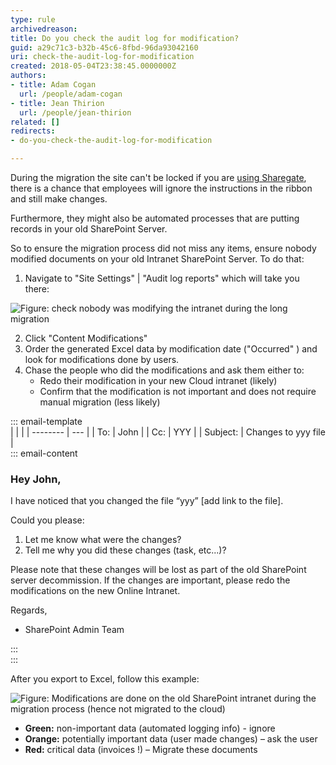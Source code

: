 ```yaml
---
type: rule
archivedreason: 
title: Do you check the audit log for modification?
guid: a29c71c3-b32b-45c6-8fbd-96da93042160
uri: check-the-audit-log-for-modification
created: 2018-05-04T23:38:45.0000000Z
authors:
- title: Adam Cogan
  url: /people/adam-cogan
- title: Jean Thirion
  url: /people/jean-thirion
related: []
redirects:
- do-you-check-the-audit-log-for-modification

---
```


During the migration the site can't be locked if you are [using Sharegate](https://sharegate.com/sharepoint-migration), there is a chance that employees will ignore the instructions in the ribbon and still make changes.

Furthermore, they might also be automated processes that are putting records in your old SharePoint Server.

So to ensure the migration process did not miss any items, ensure nobody modified documents on your old Intranet SharePoint Server. To do that:

<!--endintro-->

1. Navigate to "Site Settings" | "Audit log reports" which will take you there:  

![Figure: check nobody was modifying the intranet during the long migration](no-intranet-modifications.jpg)  

2. Click "Content Modifications"
3. Order the generated Excel data by modification date ("Occurred" ) and look for modifications done by users.
4. Chase the people who did the modifications and ask them either to: 
    * Redo their modification in your new Cloud intranet (likely)
    * Confirm that the modification is not important and does not require manual migration (less likely)

::: email-template  
|          |     |
| -------- | --- |
| To:      | John |
| Cc:      | YYY |
| Subject: | Changes to yyy file |  
::: email-content  

### Hey John,

I have noticed that you changed the file “yyy” \[add link to the file\].

Could you please:

1.	Let me know what were the changes?
2.	Tell me why you did these changes (task, etc...)?

Please note that these changes will be lost as part of the old SharePoint server decommission. If the changes are important, please redo the modifications on the new Online Intranet.

Regards,
- SharePoint Admin Team  

:::  
:::  

After you export to Excel, follow this example:

![Figure: Modifications are done on the old SharePoint intranet during the migration process (hence not migrated to the cloud)](old-sharepoint-modification.jpg)  

- **Green:** non-important data (automated logging info) - ignore
- **Orange:** potentially important data (user made changes) – ask the user
- **Red:**  critical data (invoices !) – Migrate these documents
